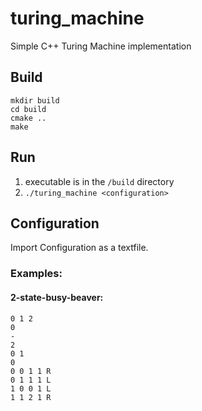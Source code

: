 # turing_machine
Simple C++ Turing Machine implementation

## Build
`mkdir build`  
`cd build`  
`cmake ..`  
`make`

## Run
1. executable is in the `/build` directory
2. `./turing_machine <configuration>`

## Configuration  
Import Configuration as a textfile. 
### Examples:  
#### 2-state-busy-beaver:  

```
0 1 2  
0 
-
2 
0 1
0
0 0 1 1 R
0 1 1 1 L
1 0 0 1 L
1 1 2 1 R
````
